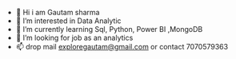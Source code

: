 - 👋 Hi i  am Gautam sharma 
- 👀 I’m interested in Data Analytic
- 🌱 I’m currently learning  Sql, Python, Power BI ,MongoDB
- 💞️ I’m looking for job as an analytics 
- 📫 drop mail exploregautam@gmail.com or contact 7070579363

<!---
Gautams1990/Gautams1990 is a ✨ special ✨ repository because its `README.md` (this file) appears on your GitHub profile.
You can click the Preview link to take a look at your changes.
--->

